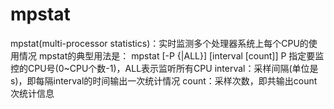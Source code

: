 # mpstat

mpstat(multi-processor statistics)：实时监测多个处理器系统上每个CPU的使用情况
mpstat的典型用法是：
mpstat [-P {|ALL}] [interval [count]]
P 指定要监控的CPU号(0~CPU个数-1)，ALL表示监听所有CPU
interval：采样间隔(单位是s)，即每隔interval的时间输出一次统计情况
count：采样次数，即共输出count次统计信息

